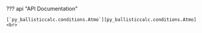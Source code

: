 ??? api "API Documentation"

    [`py_ballisticcalc.conditions.Atmo`][py_ballisticcalc.conditions.Atmo]<br>

